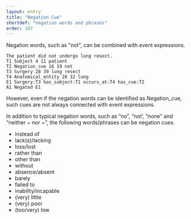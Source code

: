 ```yaml
---
layout: entry
title: "Negation Cue"
shortdef: "negation words and phrases"
order: 107
---
```


Negation words, such as "not", can be combined with event expressions.

~~~ ann
The patient did not undergo lung resect.
T1 Subject 4 11 patient
T2 Negation_cue 16 19 not
T3 Surgery 28 39 lung resect
T4 Anatomical_entity 28 32 lung
E1 Surgery:T3 has_subject:T1 occurs_at:T4 has_cue:T2
A1 Negated E1
~~~

However, even if the negation words can be identified as Negation_cue, such cues are not always connected with event expressions.

<!--

~~~ ann
A gem-diol intermediate, not an acyl enzyme.
T1 FunctionalGroup 2 10 gem-diol
T2 EntityProperty 2 23 gem-diol intermediate
T3 Negation_cue 25 28 not
T4 FunctionalGroup 32 36 acyl
T5 Enzyme 37 43 enzyme
T6 EntityProperty 32 43 acyl enzyme
A1 EntityAttribute T2 ReactionState
A2 EntityAttribute T6 ReactionState
R1 whole_part Arg1:T2 Arg2:T1
R2 whole_part Arg1:T6 Arg2:T4
R3 whole_part Arg1:T6 Arg2:T5
~~~
-->

In addition to typical negation words, such as “no”, “not’, “none” and
“neither ~ nor ~”, the following words/phrases can be negation cues.

- instead of
- lack(s)/lacking
- loss/lost
- rather than
- other than
- without
- absence/absent
- barely
- failed to
- inability/incapable
- (very) little
- (very) poor
- (too/very) low

<!--
The reaction event words such as “unprotonated” and “unactivated”
should be clicked with “Negation” for the Event attributes, although
they do not have corresponding negation cues.

~~~ ann
"Unactivated" substrates
T1 Activation 1 12 Unactivated
T2 EntityProperty 0 24 "Unactivated" substrates
E1 Activation:T1 Theme:T2
A1 Negation E1
~~~


{% include image.html name="negated-event.png"
   caption="Example 8"
%}
-->
